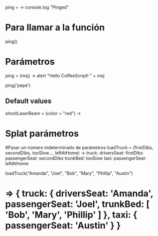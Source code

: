 ping = ->
    console.log "Pinged"

# Para llamar a la función
ping()



# Parámetros #
ping = (msj) ->
  alert "Hello CoffeeScript! " + msj

ping('pepe')

## Default values
shootLaserBeam = (color = "red") ->


# Splat parámetros #
#Pasar un número indeterminado de parámetros
loadTruck = (firstDibs, secondDibs, tooSlow..., leftAtHome) ->
    truck:
        driversSeat: firstDibs
        passengerSeat: secondDibs
        trunkBed: tooSlow
    taxi:
        passengerSeat: leftAtHome

loadTruck("Amanda", "Joel", "Bob", "Mary", "Phillip", "Austin")
# => { truck: { driversSeat: 'Amanda', passengerSeat: 'Joel', trunkBed: [ 'Bob', 'Mary', 'Phillip' ] }, taxi: { passengerSeat: 'Austin' } }

